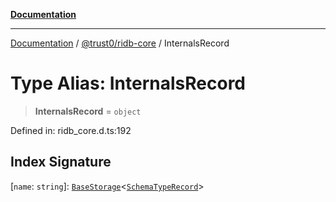 [**Documentation**](../../../README.md)

***

[Documentation](../../../README.md) / [@trust0/ridb-core](../README.md) / InternalsRecord

# Type Alias: InternalsRecord

> **InternalsRecord** = `object`

Defined in: ridb\_core.d.ts:192

## Index Signature

\[`name`: `string`\]: [`BaseStorage`](../classes/BaseStorage.md)\<[`SchemaTypeRecord`](SchemaTypeRecord.md)\>
